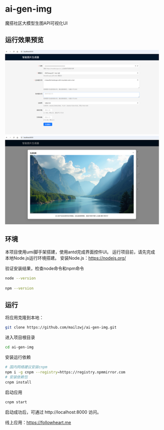 # ai-gen-img
魔搭社区大模型生图API可视化UI

## 运行效果预览
![](./src/assets/params.png)
![](./src/assets/result.png)

## 环境
本项目使用umi脚手架搭建，使用antd完成界面控件UI。
运行项目前，请先完成本地Node.js运行环境搭建。
安装Node.js：https://nodejs.org/

验证安装结果，检查node命令和npm命令
```bash
node --version

npm --version
```

## 运行
将应用克隆到本地：
```bash
git clone https://github.com/mailzwj/ai-gen-img.git
```
进入项目根目录
```bash
cd ai-gen-img
```
安装运行依赖
```bash
# 国内网络建议安装cnpm
npm i -g cnpm --registry=https://registry.npmmirror.com
# 安装依赖包
cnpm install
```
启动应用
```bash
cnpm start
```
启动成功后，可通过 http://localhost:8000 访问。

线上应用：https://followheart.me
